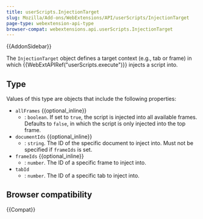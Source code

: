 ```yaml
---
title: userScripts.InjectionTarget
slug: Mozilla/Add-ons/WebExtensions/API/userScripts/InjectionTarget
page-type: webextension-api-type
browser-compat: webextensions.api.userScripts.InjectionTarget
---
```


{{AddonSidebar}}

The `InjectionTarget` object defines a target context (e.g., tab or frame) in which {{WebExtAPIRef("userScripts.execute")}} injects a script into.

## Type

Values of this type are objects that include the following properties:

- `allFrames` {{optional_inline}}
  - : `boolean`. If set to `true`, the script is injected into all available frames. Defaults to `false`, in which the script is only injected into the top frame.
- `documentIds` {{optional_inline}}
  - : `string`. The ID of the specific document to inject into. Must not be specified if `frameIds` is set.
- `frameIds` {{optional_inline}}
  - : `number`. The ID of a specific frame to inject into.
- `tabId`
  - : `number`. The ID of a specific tab to inject into.

## Browser compatibility

{{Compat}}
